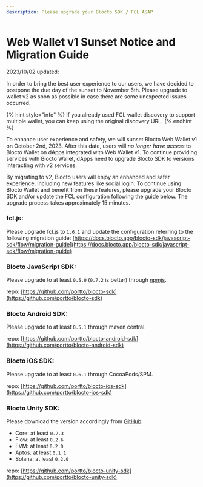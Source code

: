 ```yaml
---
description: Please upgrade your Blocto SDK / FCL ASAP
---
```


# Web Wallet v1 Sunset Notice and Migration Guide

2023/10/02 updated:

In order to bring the best user experience to our users, we have decided to postpone the due day of the sunset to November 6th. Please upgrade to wallet v2 as soon as possible in case there are some unexpected issues occurred.

{% hint style="info" %}
If you already used FCL wallet discovery to support multiple wallet, you can keep using the original discovery URL.
{% endhint %}



To enhance user experience and safety, we will sunset Blocto Web Wallet v1 on October 2nd, 2023. After this date, users will _no longer have access_ to Blocto Wallet on dApps integrated with Web Wallet v1. To continue providing services with Blocto Wallet, dApps need to upgrade Blocto SDK to versions interacting with v2 services.

By migrating to v2, Blocto users will enjoy an enhanced and safer experience, including new features like social login. To continue using Blocto Wallet and benefit from these features, please upgrade your Blocto SDK and/or update the FCL configuration following the guide below. The upgrade process takes approximately 15 minutes.&#x20;



### **fcl.js:**

Please upgrade fcl.js to `1.6.1` and update the configuration referring to the following migration guide: [https://docs.blocto.app/blocto-sdk/javascript-sdk/flow/migration-guide](https://docs.blocto.app/blocto-sdk/javascript-sdk/flow/migration-guide)

### **Blocto JavaScript SDK:**

Please upgrade to at least `0.5.0` (`0.7.2` is better) through [npmjs](https://www.npmjs.com/package/@blocto/sdk).

repo: [https://github.com/portto/blocto-sdk](https://github.com/portto/blocto-sdk)

### **Blocto Android SDK:**

Please upgrade to at least `0.5.1` through maven central.

repo: [https://github.com/portto/blocto-android-sdk](https://github.com/portto/blocto-android-sdk)

### **Blocto iOS SDK:**

Please upgrade to at least `0.6.1` through CocoaPods/SPM.

repo: [https://github.com/portto/blocto-ios-sdk](https://github.com/portto/blocto-ios-sdk)

### **Blocto Unity SDK:**

Please download the version accordingly from [GitHub](https://github.com/portto/blocto-unity-sdk/releases):

* Core: at least `0.2.3`
* Flow: at least `0.2.6`
* EVM: at least `0.2.0`
* Aptos: at least `0.1.1`
* Solana: at least `0.2.0`

repo: [https://github.com/portto/blocto-unity-sdk](https://github.com/portto/blocto-unity-sdk)

###

###
